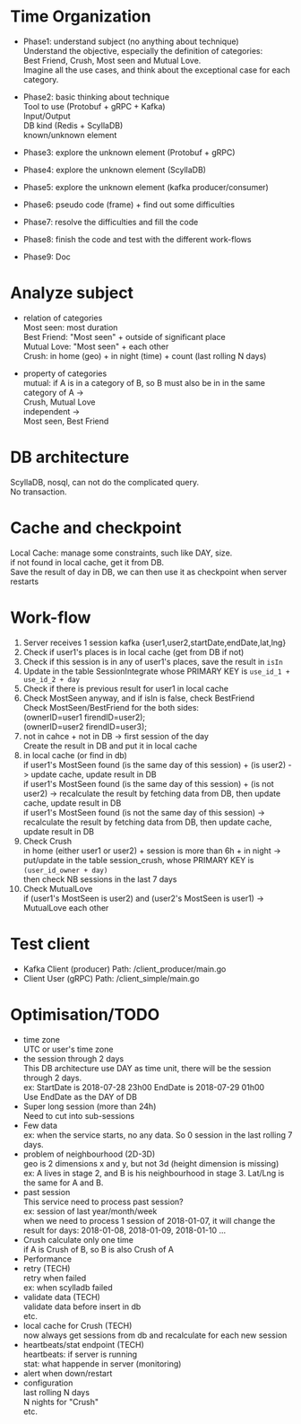 # Time Organization  
* Phase1: understand subject (no anything about technique)  
Understand the objective, especially the definition of categories:   
    Best Friend, Crush, Most seen and Mutual Love.  
Imagine all the use cases, and think about the exceptional case for each category.

* Phase2: basic thinking about technique  
Tool to use (Protobuf + gRPC + Kafka)  
Input/Output  
DB kind (Redis + ScyllaDB)  
known/unknown element  

* Phase3: explore the unknown element (Protobuf + gRPC)   

* Phase4: explore the unknown element (ScyllaDB)   

* Phase5: explore the unknown element (kafka producer/consumer)  

* Phase6: pseudo code (frame) + find out some difficulties   

* Phase7: resolve the difficulties and fill the code  

* Phase8: finish the code and test with the different work-flows  

* Phase9: Doc  

# Analyze subject  
* relation of categories  
Most seen: most duration  
Best Friend: "Most seen" + outside of significant place  
Mutual Love: "Most seen" + each other  
Crush: in home (geo) + in night (time) + count (last rolling N days)  

* property of categories  
mutual: if A is in a category of B, so B must also be in in the same category of A ->  
Crush, Mutual Love  
independent ->    
Most seen, Best Friend  

# DB architecture   
ScyllaDB, nosql, can not do the complicated query.  
No transaction.  

# Cache and checkpoint
Local Cache: manage some constraints, such like DAY, size.   
    if not found in local cache, get it from DB.  
Save the result of day in DB, we can then use it as checkpoint when server restarts

# Work-flow  
1.  Server receives 1 session kafka {user1,user2,startDate,endDate,lat,lng}  
2.  Check if user1's places is in local cache (get from DB if not)  
3.  Check if this session is in any of user1's places, save the result in `isIn`  
4.  Update in the table SessionIntegrate whose PRIMARY KEY is `use_id_1 + use_id_2 + day`  
5.  Check if there is previous result for user1 in local cache    
6.  Check MostSeen anyway, and if isIn is false, check BestFriend    
    Check MostSeen/BestFriend for the both sides:    
    (ownerID=user1 firendID=user2);  
    (ownerID=user2 firendID=user3);  
7.  not in cahce + not in DB -> first session of the day    
    Create the result in DB and put it in local cache  
8.  in local cache (or find in db)   
    if user1's MostSeen found (is the same day of this session) + (is user2) ->  update cache, update result in DB  
    if user1's MostSeen found (is the same day of this session) + (is not user2) -> 
    recalculate the result by fetching data from DB, then update cache, update result in DB  
    if user1's MostSeen found (is not the same day of this session)  -> 
    recalculate the result by fetching data from DB, then update cache, update result in DB  
9.  Check Crush  
    in home (either user1 or user2) + session is more than 6h + in night -> put/update in the table session_crush, whose PRIMARY KEY is `(user_id_owner + day)`  
    then check NB sessions in the last 7 days  
10. Check MutualLove  
    if (user1's MostSeen is user2) and (user2's MostSeen is user1) -> MutualLove each other   

# Test client   
* Kafka Client (producer)
    Path: /client_producer/main.go
* Client User (gRPC)
    Path: /client_simple/main.go

# Optimisation/TODO  
* time zone  
    UTC or user's time zone  
* the session through 2 days  
    This DB architecture use DAY as time unit, there will be the session through 2 days.  
    ex: StartDate is 2018-07-28 23h00 EndDate is 2018-07-29 01h00  
    Use EndDate as the DAY of DB  
* Super long session (more than 24h)  
    Need to cut into sub-sessions  
* Few data  
    ex: when the service starts, no any data. So 0 session in the last rolling 7 days.  
* problem of neighbourhood (2D-3D)  
    geo is 2 dimensions x and y, but not 3d (height dimension is missing)  
    ex: A lives in stage 2, and B is his neighbourhood in stage 3. Lat/Lng is the same for A and B.  
* past session  
    This service need to process past session?   
    ex: session of last year/month/week    
    when we need to process 1 session of 2018-01-07, it will change the result for days: 2018-01-08, 2018-01-09, 2018-01-10 ...  
* Crush calculate only one time  
    if A is Crush of B, so B is also Crush of A  
* Performance
* retry (TECH)  
    retry when failed  
    ex: when scylladb failed  
* validate data (TECH)  
    validate data before insert in db  
    etc.  
* local cache for Crush (TECH)  
    now always get sessions from db and recalculate for each new session  
* heartbeats/stat endpoint (TECH)   
    heartbeats: if server is running  
    stat: what happende in server (monitoring)  
* alert when down/restart  
* configuration   
    last rolling N days  
    N nights for "Crush"  
    etc.  